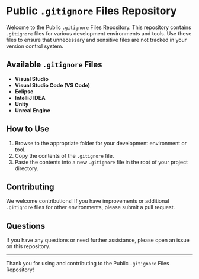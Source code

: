 # Public `.gitignore` Files Repository

Welcome to the Public `.gitignore` Files Repository. This repository contains `.gitignore` files for various development environments and tools. Use these files to ensure that unnecessary and sensitive files are not tracked in your version control system.

## Available `.gitignore` Files

- **Visual Studio**
- **Visual Studio Code (VS Code)**
- **Eclipse**
- **IntelliJ IDEA**
- **Unity**
- **Unreal Engine**

## How to Use

1. Browse to the appropriate folder for your development environment or tool.
2. Copy the contents of the `.gitignore` file.
3. Paste the contents into a new `.gitignore` file in the root of your project directory.

## Contributing

We welcome contributions! If you have improvements or additional `.gitignore` files for other environments, please submit a pull request.

## Questions

If you have any questions or need further assistance, please open an issue on this repository.

---

Thank you for using and contributing to the Public `.gitignore` Files Repository!

